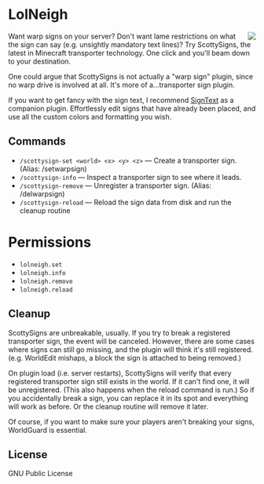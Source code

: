 # LolNeigh

<img align="right" src="http://i.imgur.com/OY3hr5j.jpg">

Want warp signs on your server? Don't want lame restrictions on what the sign can say (e.g. unsightly mandatory text lines)? Try ScottySigns, the latest in Minecraft transporter technology. One click and you'll beam down to your destination.

One could argue that ScottySigns is not actually a "warp sign" plugin, since no warp drive is involved at all. It's more of a...transporter sign plugin.

If you want to get fancy with the sign text, I recommend [SignText](https://github.com/redwallhp/SignText) as a companion plugin. Effortlessly edit signs that have already been placed, and use all the custom colors and formatting you wish.


## Commands

* `/scottysign-set <world> <x> <y> <z>` — Create a transporter sign. (Alias: /setwarpsign)
* `/scottysign-info` — Inspect a transporter sign to see where it leads.
* `/scottysign-remove` — Unregister a transporter sign. (Alias: /delwarpsign)
* `/scottysign-reload` — Reload the sign data from disk and run the cleanup routine


# Permissions

* `lolneigh.set`
* `lolneigh.info`
* `lolneigh.remove`
* `lolneigh.reload`


## Cleanup

ScottySigns are unbreakable, usually. If you try to break a registered transporter sign, the event will be canceled. However, there are some cases where signs can still go missing, and the plugin will think it's still registered. (e.g. WorldEdit mishaps, a block the sign is attached to being removed.)

On plugin load (i.e. server restarts), ScottySigns will verify that every registered transporter sign still exists in the world. If it can't find one, it will be unregistered. (This also happens when the reload command is run.) So if you accidentally break a sign, you can replace it in its spot and everything will work as before. Or the cleanup routine will remove it later.

Of course, if you want to make sure your players aren't breaking your signs, WorldGuard is essential.


## License

GNU Public License
